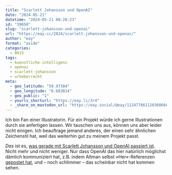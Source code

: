 ```yaml
---
title: "Scarlett Johansson und OpenAI"
date: "2024-05-21"
datetime: "2024-05-21 08:28:23"
id: "39650"
slug: "scarlett-johansson-und-openai"
url: "https://eay.cc/2024/scarlett-johansson-und-openai/"
author: "eay"
format: "aside"
categories:
  - 0815
tags:
  - kuenstliche-intelligenz
  - openai
  - scarlett-johansson
  - urheberrecht
meta:
  - geo_latitude: "50.97384"
  - geo_longitude: "6.683014"
  - geo_public: "1"
  - yourls_shorturl: "https://eay.li/3r4"
  - _share_on_mastodon_url: "https://eay.social/@eay/112477661120360666"
---
```


Ich bin Fan einer Illustratorin. Für ein Projekt würde ich gerne Illustrationen durch sie anfertigen lassen. Wir tauschen uns aus, können uns aber leider nicht einigen. Ich beauftrage jemand anderes, der einen sehr ähnlichen Zeichenstil hat, weil das weiterhin gut zu meinem Projekt passt.

_Das_ ist es, [was gerade mit Scarlett Johansson und OpenAI passiert ist](https://www.theverge.com/2024/5/20/24161253/scarlett-johansson-openai-altman-legal-action). Nicht mehr und nicht weniger. Nur dass OpenAI das hier natürlich möglichst dämlich kommuniziert hat, z.B. indem Altman selbst »Her«-Referenzen [gepostet hat](https://x.com/sama/status/1790075827666796666), und – noch schlimmer – das scheinbar nicht hat kommen sehen.

